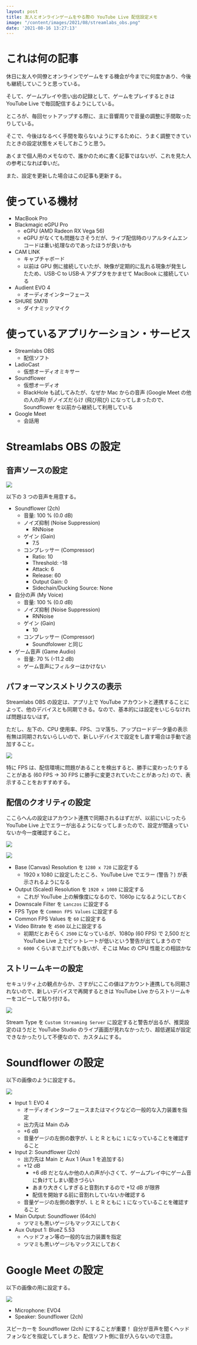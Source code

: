 ```yaml
---
layout: post
title: 友人とオンラインゲームをやる際の YouTube Live 配信設定メモ
image: "/content/images/2021/08/streamlabs_obs.png"
date: '2021-08-16 13:27:13'
---
```


# これは何の記事
休日に友人や同僚とオンラインでゲームをする機会が今までに何度かあり、今後も継続していこうと思っている。

そして、ゲームプレイや思い出の記録として、ゲームをプレイするときは YouTube Live で毎回配信するようにしている。

ところが、毎回セットアップする際に、主に音響周りで音量の調整に手間取ったりしている。

そこで、今後はなるべく手間を取らないようにするために、うまく調整できていたときの設定状態をメモしておこうと思う。

あくまで個人用のメモなので、誰かのために書く記事ではないが、これを見た人の参考になれば幸いだ。

また、設定を更新した場合はこの記事も更新する。

# 使っている機材
* MacBook Pro
* Blackmagic eGPU Pro
  * eGPU (AMD Radeon RX Vega 56)
  * eGPU がなくても問題なさそうだが、ライブ配信時のリアルタイムエンコードは重い処理なのであったほうが良いかも
* CAM LINK
  * キャプチャボード
  * 以前は GPU 側に接続していたが、映像が定期的に乱れる現象が発生したため、USB-C to USB-A アダプタをかませて MacBook に接続している
* Audient EVO 4
  * オーディオインターフェース
* SHURE SM7B
  * ダイナミックマイク

# 使っているアプリケーション・サービス
* Streamlabs OBS
  * 配信ソフト
* LadioCast
  * 仮想オーディオミキサー
* Soundflower
  * 仮想オーディオ
  * BlackHole も試してみたが、なぜか Mac からの音声 (Google Meet の他の人の声) がノイズだらけ (飛び飛び) になってしまったので、Soundflower を以前から継続して利用している
* Google Meet
  * 会話用

# Streamlabs OBS の設定
## 音声ソースの設定
![](/content/images/2021/08/Screen-Shot-2021-08-15-at-22.14.39.png)

以下の 3 つの音声を用意する。

* Soundflower (2ch)
  * 音量: 100 % (0.0 dB)
  * ノイズ抑制 (Noise Suppression)
      * RNNoise
  * ゲイン (Gain)
      * 7.5
  * コンプレッサー (Compressor)
      * Ratio: 10
      * Threshold: -18
      * Attack: 6
      * Release: 60
      * Output Gain: 0
      * Sidechain/Ducking Source: None
* 自分の声 (My Voice)
  * 音量: 100 % (0.0 dB)
  * ノイズ抑制 (Noise Suppression)
      * RNNoise
  * ゲイン (Gain)
      * 10
  * コンプレッサー (Compressor)
      * Soundfolower と同じ
* ゲーム音声 (Game Audio)
  * 音量: 70 % (-11.2 dB)
  * ゲーム音声にフィルターはかけない

## パフォーマンスメトリクスの表示
Streamlabs OBS の設定は、アプリ上で YouTube アカウントと連携することによって、他のデバイスとも同期できる。なので、基本的には設定をいじらなければ問題はないはず。

ただし、左下の、CPU 使用率、FPS、コマ落ち、アップロードデータ量の表示有無は同期されないらしいので、新しいデバイスで設定をし直す場合は手動で追加すること。

![](/content/images/2021/08/Screen-Shot-2021-08-16-at-21.36.59.png)

特に FPS は、配信環境に問題があることを検出すると、勝手に変わったりすることがある (60 FPS → 30 FPS に勝手に変更されていたことがあった) ので、表示することをおすすめする。

## 配信のクオリティの設定
ここらへんの設定はアカウント連携で同期されるはずだが、以前にいじったら YouTube Live 上でエラーが出るようになってしまったので、設定が間違っていないか今一度確認すること。

![](/content/images/2021/08/Screen-Shot-2021-08-16-at-22.09.26.png)

![](/content/images/2021/08/Screen-Shot-2021-08-16-at-22.09.55.png)

* Base (Canvas) Resolution を `1280 x 720` に設定する
  * 1920 x 1080 に設定したところ、YouTube Live でエラー (警告？) が表示されるようになる
* Output (Scaled) Resolution を `1920 x 1080` に設定する
  * これが YouTube 上の解像度になるので、1080p になるようにしておく
* Downscale Filter を `Lanczos` に設定する
* FPS Type を `Common FPS Values` に設定する
* Common FPS Values を `60` に設定する
* Video Bitrate を `4500` 以上に設定する
  * 初期だとおそらく `2500` になっているが、1080p (60 FPS) で 2,500 だと YouTube Live 上でビットレートが低いという警告が出てしまうので
  * `6000` くらいまで上げても良いが、そこは Mac の CPU 性能との相談かな

## ストリームキーの設定
セキュリティ上の観点からか、さすがにここの値はアカウント連携しても同期されないので、新しいデバイスで再開するときは YouTube Live からストリームキーをコピーして貼り付ける。

![](/content/images/2021/08/Screen-Shot-2021-08-16-at-22.10.31.png)

Stream Type を `Custom Streaming Server` に設定すると警告が出るが、推奨設定のほうだと YouTube Studio のライブ画面が見れなかったり、超低遅延が設定できなかったりして不便なので、カスタムにする。

# Soundflower の設定
以下の画像のように設定する。

![](/content/images/2021/08/Screen-Shot-2021-08-15-at-22.10.57.png)

* Input 1: EVO 4
  * オーディオインターフェースまたはマイクなどの一般的な入力装置を指定
  * 出力先は Main のみ
  * +6 dB
  * 音量ゲージの左側の数字が、L と R ともに `1` になっていることを確認すること
* Input 2: Soundflower (2ch)
  * 出力先は Main と Aux 1 (Aux 1 を追加する)
  * +12 dB
      * +6 dB だとなんか他の人の声が小さくて、ゲームプレイ中にゲーム音に負けてしまい聞きづらい
      * あまり大きくしすぎると音割れするので +12 dB が限界
      * 配信を開始する前に音割れしていないか確認する
  * 音量ゲージの左側の数字が、L と R ともに `1` になっていることを確認すること
* Main Output: Soundflower (64ch)
  * ツマミも黒いゲージもマックスにしておく
* Aux Output 1: BlueZ 5.53
  * ヘッドフォン等の一般的な出力装置を指定
  * ツマミも黒いゲージもマックスにしておく

# Google Meet の設定
以下の画像の用に設定する。

![](/content/images/2021/08/Screen-Shot-2021-08-16-at-21.12.15-1.png)

* Microphone: EVO4
* Speaker: Soundflower (2ch)

スピーカーを Soundflower (2ch) にすることが重要！ 自分が音声を聞くヘッドフォンなどを指定してしまうと、配信ソフト側に音が入らないので注意。